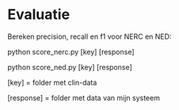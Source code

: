 # Evaluatie

Bereken precision, recall en f1 voor NERC en NED:

python score_nerc.py [key] [response]

python score_ned.py [key] [response]


[key] = folder met clin-data

[response] = folder met data van mijn systeem
